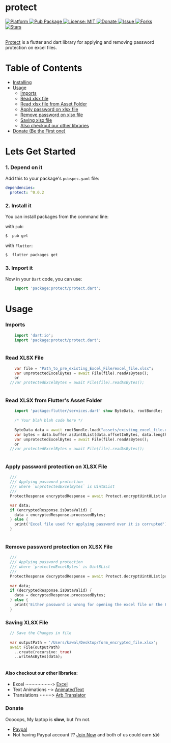# protect
  
  <a href="https://flutter.io">  
    <img src="https://img.shields.io/badge/Platform-Flutter-yellow.svg"  
      alt="Platform" />  
  </a> 
   <a href="https://pub.dartlang.org/packages/protect">  
    <img src="https://img.shields.io/pub/v/protect.svg"  
      alt="Pub Package" />  
  </a>
   <a href="https://opensource.org/licenses/MIT">  
    <img src="https://img.shields.io/badge/License-MIT-red.svg"  
      alt="License: MIT" />  
  </a>  
   <a href="https://www.paypal.me/kawal7415">  
    <img src="https://img.shields.io/badge/Donate-PayPal-green.svg"  
      alt="Donate" />  
  </a>
   <a href="https://github.com/justkawal/protect/issues">  
    <img src="https://img.shields.io/github/issues/justkawal/protect"  
      alt="Issue" />  
  </a> 
   <a href="https://github.com/justkawal/protect/network">  
    <img src="https://img.shields.io/github/forks/justkawal/protect"  
      alt="Forks" />  
  </a> 
   <a href="https://github.com/justkawal/protect/stargazers">  
    <img src="https://img.shields.io/github/stars/justkawal/protect"  
      alt="Stars" />  
  </a>
  <br>
  <br>
 
 [Protect](https://www.pub.dev/packages/protect) is a flutter and dart library for applying and removing password protection on excel files.



# Table of Contents
  - [Installing](#lets-get-started)
  - [Usage](#usage)
    * [Imports](#imports)
    * [Read xlsx file](#read-xlsx-file)
    * [Read xlsx file from Asset Folder](#read-xlsx-from-flutters-asset-folder)
    * [Apply password on xlsx file](#apply-password-protection-on-xlsx-file)
    * [Remove password on xlsx file](#remove-password-protection-on-xlsx-file)
    * [Saving xlsx file](#saving-xlsx-file)
    * [Also checkout our other libraries](#also-checkout-our-other-libraries)
  - [Donate (Be the First one)](#donate-be-the-first-one)

# Lets Get Started

### 1. Depend on it
Add this to your package's `pubspec.yaml` file:

```yaml
dependencies:
  protect: ^0.0.2
```

### 2. Install it

You can install packages from the command line:

with `pub`:

```css
$  pub get
```

with `Flutter`:

```css
$  flutter packages get
```

### 3. Import it

Now in your `Dart` code, you can use: 

````dart
    import 'package:protect/protect.dart';
````

# Usage

### Imports

````dart
    import 'dart:io';
    import 'package:protect/protect.dart';
    
````

### Read XLSX File

````dart
    var file = "Path_to_pre_existing_Excel_File/excel_file.xlsx";
    var unprotectedExcelBytes = await File(file).readAsBytes();
    or
  //var protectedExcelBytes = await File(file).readAsBytes();
    
````

### Read XLSX from Flutter's Asset Folder

````dart
    import 'package:flutter/services.dart' show ByteData, rootBundle;
    
    /* Your blah blah code here */
    
    ByteData data = await rootBundle.load("assets/existing_excel_file.xlsx");
    var bytes = data.buffer.asUint8List(data.offsetInBytes, data.lengthInBytes);
    var unprotectedExcelBytes = await File(file).readAsBytes();
    or
  //var protectedExcelBytes = await File(file).readAsBytes();
    
````

### Apply password protection on XLSX File
    
````dart  
  ///
  /// Applying password protection
  /// where `unprotectedExcelBytes` is Uint8List
  ///
  ProtectResponse encryptedResponse = await Protect.encryptUint8List(unprotectedExcelBytes, 'contact@kawal.dev');

  var data;
  if (encryptedResponse.isDataValid) {
    data = encryptedResponse.processedBytes;
  } else {
    print('Excel file used for applying password over it is corrupted');
  }
    
````

### Remove password protection on XLSX File
    
````dart  
  ///
  /// Applying password protection 
  /// where `protectedExcelBytes` is Uint8List
  ///
  ProtectResponse decryptedResponse = await Protect.decryptUint8List(protectedExcelBytes, 'contact@kawal.dev');
  
  var data;
  if (decryptedResponse.isDataValid) {
    data = decryptedResponse.processedBytes;
  } else {
    print('Either password is wrong for opening the excel file or the Excel file is corrupted');
  }
````
   
 ### Saving XLSX File
 
````dart
  // Save the Changes in file
  
  var outputPath = '/Users/kawal/Desktop/form_encrypted_file.xlsx';
  await File(outputPath)
    ..create(recursive: true)
    ..writeAsBytes(data);
    
````

#### Also checkout our other libraries: 
  - Excel **··················**>  [Excel](https://www.github.com/justkawal/excel)
  - Text Animations **··**>  [AnimatedText](https://www.github.com/justkawal/animated_text)
  - Translations **········**>  [Arb Translator](https://www.github.com/justkawal/arb_translator)

### Donate
Ooooops, My laptop is **slow**, but I'm not.
  - [Paypal](https://www.paypal.me/kawal7415)
  - Not having Paypal account ?? [Join Now](https://www.paypal.com/in/flref?refBy=Pzpaa7qp041602067472432) and both of us could earn **`$10`**
